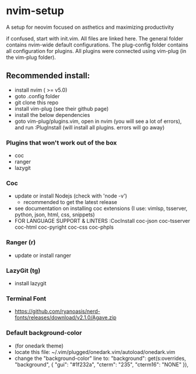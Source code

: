 # nvim-setup
A setup for neovim focused on asthetics and maximizing productivity

if confused, start with init.vim. All files are linked here. The general folder contains
nvim-wide default configurations. The plug-config folder contains all configuration
for plugins. All plugins were connected using vim-plug (in the vim-plug folder).

## Recommended install:
- install nvim ( >= v5.0)
- goto .config folder
- git clone this repo
- install vim-plug (see their github page)
- install the below dependencies
- goto vim-plug/plugins.vim, open in nvim (you will see a lot of errors), and run :PlugInstall (will install all plugins. errors will go away)

### Plugins that won't work out of the box
- coc
- ranger
- lazygit

### Coc
- update or install Nodejs (check with 'node -v')
    - recommended to get the latest release
- see documentation on installing coc extensions (I use: vimlsp, tsserver, python, json, html, css, snippets)
- FOR LANGUAGE SUPPORT & LINTERS :CocInstall coc-json coc-tsserver coc-html coc-pyright coc-css coc-phpls

### Ranger (<space>r)
- update or install ranger

### LazyGit (<space>tg)
- install lazygit

### Terminal Font
- https://github.com/ryanoasis/nerd-fonts/releases/download/v2.1.0/Agave.zip

### Default background-color
- (for onedark theme)
- locate this file: ~/.vim/plugged/onedark.vim/autoload/onedark.vim
- change the "background-color" line to: "background": get(s:overrides, "background", { "gui": "#1f232a", "cterm": "235", "cterm16": "NONE" }),
